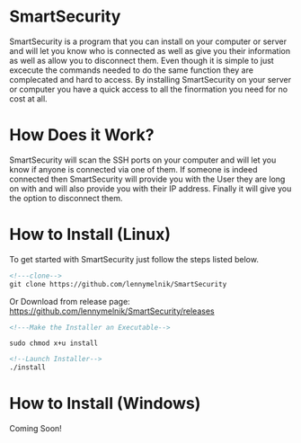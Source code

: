 # SmartSecurity

SmartSecurity is a program that you can install on your computer or server and will let you know who is connected as well as give you their information as well as allow you to disconnect them. Even though it is simple to just excecute the commands needed to do the same function they are complecated and hard to access. By installing SmartSecurity on your server or computer you have a quick access to all the finormation you need for no cost at all. 

# How Does it Work?

SmartSecurity will scan the SSH ports on your computer and will let you know if anyone is connected via one of them. If someone is indeed connected then SmartSecurity will provide you with the User they are long on with and will also provide you with their IP address. Finally it will give you the option to disconnect them.

# How to Install (Linux)

To get started with SmartSecurity just follow the steps listed below.

```html
<!---clone-->
git clone https://github.com/lennymelnik/SmartSecurity
```
Or
Download from release page: 
https://github.com/lennymelnik/SmartSecurity/releases

```html
<!---Make the Installer an Executable-->
```
```
sudo chmod x+u install
```
```html
<!--Launch Installer-->
./install
```
# How to Install (Windows)
Coming Soon!

